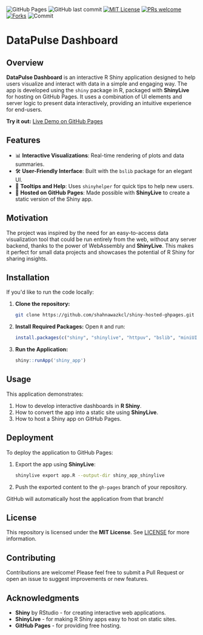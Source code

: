 ![GitHub Pages](https://img.shields.io/badge/github-pages-active)
![GitHub last commit](https://img.shields.io/github/last-commit/shahnawazkcl/shiny-hosted-ghpages)
[![MIT License](https://img.shields.io/badge/License-MIT%20License-orange)](https://opensource.org/license/mit)
[![PRs welcome](https://img.shields.io/badge/Prs-welcome-brightgreen)](https://github.com/shahnawazkcl/shiny-hosted-ghpages/pulls)
[![Forks](https://img.shields.io/github/forks/shahnawazkcl/shiny-hosted-ghpages)](https://github.com/shahnawazkcl/shiny-hosted-ghpages/forks)
![Commit](https://img.shields.io/github/commit-activity/t/shahnawazkcl/shiny-hosted-ghpages)

<!--[![GitHub commits](https://img.shields.io/badge/commits-blue)](https://github.com/shahnawazkcl/shiny-hosted-ghpages/graphs/commit-activity)
](https://github.com/shahnawazkcl/shiny-hosted-ghpages/graphs/commit-activity)-->


# DataPulse Dashboard

## Overview
**DataPulse Dashboard** is an interactive R Shiny application designed to help users visualize and interact with data in a simple and engaging way. The app is developed using the `shiny` package in R, packaged with **ShinyLive** for hosting on GitHub Pages. It uses a combination of UI elements and server logic to present data interactively, providing an intuitive experience for end-users. 

**Try it out:** [Live Demo on GitHub Pages](https://shahnawazkcl.github.io/shiny-hosted-ghpages)

## Features
- 📊 **Interactive Visualizations**: Real-time rendering of plots and data summaries.
- 🛠️ **User-Friendly Interface**: Built with the `bslib` package for an elegant UI.
- 📝 **Tooltips and Help**: Uses `shinyhelper` for quick tips to help new users.
- 🚀 **Hosted on GitHub Pages**: Made possible with **ShinyLive** to create a static version of the Shiny app.

## Motivation
The project was inspired by the need for an easy-to-access data visualization tool that could be run entirely from the web, without any server backend, thanks to the power of WebAssembly and **ShinyLive**. This makes it perfect for small data projects and showcases the potential of R Shiny for sharing insights.

## Installation
If you'd like to run the code locally:

1. **Clone the repository:**
   ```sh
   git clone https://github.com/shahnawazkcl/shiny-hosted-ghpages.git
   ```
2. **Install Required Packages:**
   Open `R` and run:
   ```r
   install.packages(c("shiny", "shinylive", "httpuv", "bslib", "miniUI", "shinyhelper"))
   ```
3. **Run the Application:**
   ```r
   shiny::runApp('shiny_app')
   ```

## Usage
This application demonstrates:
1. How to develop interactive dashboards in **R Shiny**.
2. How to convert the app into a static site using **ShinyLive**.
3. How to host a Shiny app on GitHub Pages.

## Deployment
To deploy the application to GitHub Pages:
1. Export the app using **ShinyLive**:
   ```sh
   shinylive export app.R --output-dir shiny_app_shinylive
   ```
2. Push the exported content to the `gh-pages` branch of your repository.

GitHub will automatically host the application from that branch!

## License
This repository is licensed under the **MIT License**. See [LICENSE](LICENSE) for more information.

## Contributing
Contributions are welcome! Please feel free to submit a Pull Request or open an issue to suggest improvements or new features.

## Acknowledgments
- **Shiny** by RStudio - for creating interactive web applications.
- **ShinyLive** - for making R Shiny apps easy to host on static sites.
- **GitHub Pages** - for providing free hosting.
